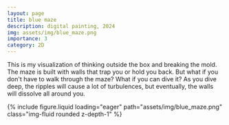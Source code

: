 ```yaml
---
layout: page
title: blue maze
description: digital painting, 2024
img: assets/img/blue_maze.png
importance: 3
category: 2D
---
```


This is my visualization of thinking outside the box and breaking the mold. The maze is built with walls that trap you or hold you back. But what if you don't have to walk through the maze? What if you can dive it? As you dive deep, the ripples will cause a lot of turbulences, but eventually, the walls will dissolve all around you.

<div class="row">
    <div class="col-sm mt-3 mt-md-0">
        {% include figure.liquid loading="eager" path="assets/img/blue_maze.png" class="img-fluid rounded z-depth-1" %}
    </div>
</div>
